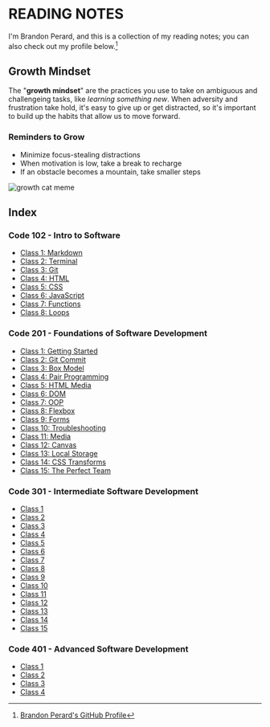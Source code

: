 # READING NOTES

I'm Brandon Perard, and this is a collection of my reading notes; you can also check out my profile below.[^1]

## Growth Mindset

The "**growth mindset**" are the practices you use to take on ambiguous and challengeing tasks, like *learning something new*. When adversity and frustration take hold, it's easy to give up or get distracted, so it's important to build up the habits that allow us to move forward.

### Reminders to Grow

- Minimize focus-stealing distractions
- When motivation is low, take a break to recharge
- If an obstacle becomes a mountain, take smaller steps

![growth cat meme](https://live.staticflickr.com/263/18817437423_0fef24a7e6_n.jpg)

## Index

### Code 102 - Intro to Software

- [Class 1: Markdown](./markdown)
- [Class 2: Terminal](./terminal)
- [Class 3: Git](./git)
- [Class 4: HTML](./html)
- [Class 5: CSS](./css)
- [Class 6: JavaScript](./javascript)
- [Class 7: Functions](./functions)
- [Class 8: Loops](./loops)

### Code 201 - Foundations of Software Development

- [Class 1: Getting Started](./class-01)
- [Class 2: Git Commit](./class-02)
- [Class 3: Box Model](./class-03)
- [Class 4: Pair Programming](./class-04)
- [Class 5: HTML Media](./class-05)
- [Class 6: DOM](./class-06)
- [Class 7: OOP](./class-07)
- [Class 8: Flexbox](./class-08)
- [Class 9: Forms](./class-09)
- [Class 10: Troubleshooting](./class-10)
- [Class 11: Media](./class-11)
- [Class 12: Canvas](./class-12)
- [Class 13: Local Storage](./class-13)
- [Class 14: CSS Transforms](./class-14)
- [Class 15: The Perfect Team](./class-15)

### Code 301 - Intermediate Software Development

- [Class 1](./class-301)
- [Class 2](./class-302)
- [Class 3](./class-303)
- [Class 4](./class-304)
- [Class 5](./class-305)
- [Class 6](./class-306)
- [Class 7](./class-307)
- [Class 8](./class-308)
- [Class 9](./class-309)
- [Class 10](./class-310)
- [Class 11](./class-311)
- [Class 12](./class-312)
- [Class 13](./class-313)
- [Class 14](./class-314)
- [Class 15](./class-315)

### Code 401 - Advanced Software Development

- [Class 1](./class-401)
- [Class 2](./class-402)
- [Class 3](./class-403)
- [Class 4](./class-404)

[^1]: [Brandon Perard's GitHub Profile](https://github.com/bperard)
